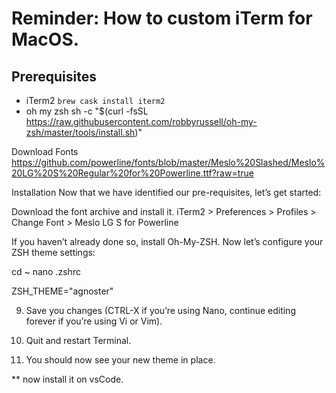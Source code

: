# Reminder: How to custom iTerm for MacOS.

## Prerequisites
- iTerm2
`brew cask install iterm2`
- oh my zsh
sh -c "$(curl -fsSL https://raw.githubusercontent.com/robbyrussell/oh-my-zsh/master/tools/install.sh)"

Download Fonts
https://github.com/powerline/fonts/blob/master/Meslo%20Slashed/Meslo%20LG%20S%20Regular%20for%20Powerline.ttf?raw=true


Installation
Now that we have identified our pre-requisites, let’s get started:

Download the font archive and install it.
iTerm2 > Preferences > Profiles > Change Font > Meslo LG S for Powerline

If you haven’t already done so, install Oh-My-ZSH.
Now let’s configure your ZSH theme settings:

cd ~
nano .zshrc

ZSH_THEME="agnoster"


9. Save you changes (CTRL-X if you’re using Nano, continue editing forever if you’re using Vi or Vim).

10. Quit and restart Terminal.

11. You should now see your new theme in place.


** now install it on vsCode.
